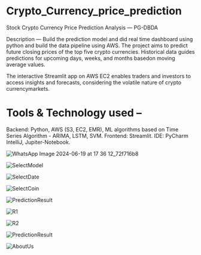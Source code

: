 # Crypto_Currency_price_prediction

Stock Crypto Currency Price Prediction Analysis — PG-DBDA

Description — Build the prediction model and did real time dashboard using python and build the data pipeline using AWS.
The project aims to predict future closing prices of the top five crypto currencies. Historical data guides predictions for upcoming days, weeks,
and months basedon moving average values.

The interactive Streamlit app on AWS EC2 enables traders and investors to access insights and forecasts, considering the volatile nature of crypto currencymarkets.

# Tools & Technology used –

Backend: Python, AWS (S3, EC2, EMR), ML algorithms based on Time Series
Algorithm - ARIMA, LSTM, SVM.
Frontend: Streamlit.
IDE: PyCharm IntelliJ, Jupiter-Notebook.

![WhatsApp Image 2024-06-19 at 17 36 12_72f716b8](https://github.com/Ushashree441997/Crypto_Currency_price_prediction/assets/69711495/120cfa15-ab39-4a11-8252-e4e38de534f1)

![SelectModel](https://github.com/Ushashree441997/Crypto_Currency_price_prediction/assets/69711495/82340eb0-eb33-46d2-b861-19479ad99ede)

![SelectDate](https://github.com/Ushashree441997/Crypto_Currency_price_prediction/assets/69711495/c2d89af7-15d4-4a8c-8899-0345d3586974)

![SelectCoin](https://github.com/Ushashree441997/Crypto_Currency_price_prediction/assets/69711495/56e1e139-66aa-40f5-842e-f649de86a34d)

![PredictionResult](https://github.com/Ushashree441997/Crypto_Currency_price_prediction/assets/69711495/ce6b227a-14a7-4dae-beac-100226a85cd6)

![R1](https://github.com/Ushashree441997/Crypto_Currency_price_prediction/assets/69711495/298ffaa2-efbc-4d41-8fb1-4d11746b932a)

![R2](https://github.com/Ushashree441997/Crypto_Currency_price_prediction/assets/69711495/a6a25f40-551d-48e8-bdcb-2ca35feaad8b)

![PredictionResult](https://github.com/Ushashree441997/Crypto_Currency_price_prediction/assets/69711495/27aebf46-7ca8-47ea-a727-ddf8b0cb2000)

![AboutUs](https://github.com/Ushashree441997/Crypto_Currency_price_prediction/assets/69711495/7bfe5068-4f4e-497e-b29e-777c4e974cfc)




